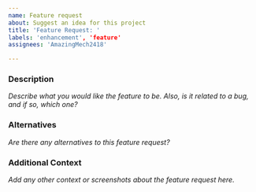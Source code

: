 ```yaml
---
name: Feature request
about: Suggest an idea for this project
title: 'Feature Request: '
labels: 'enhancement', 'feature'
assignees: 'AmazingMech2418'

---
```


### Description
_Describe what you would like the feature to be. Also, is it related to a bug, and if so, which one?_

### Alternatives
_Are there any alternatives to this feature request?_

### Additional Context
_Add any other context or screenshots about the feature request here._
